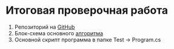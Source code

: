 # **Итоговая проверочная работа**

1. Репозиторий на [GitHub](https://github.com/Ivandrobyshevv/Final-Work)
2. Блок-схема основного [алгоритма](block-diagram.drawio)
3. Основной скрипт программа в папке Test -> Program.cs
